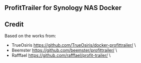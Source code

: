 ProfitTrailer for Synology NAS Docker
-------------------------------------


Credit
------

Based on the works from:

 * TrueOsiris https://github.com/TrueOsiris/docker-profittrailer/ \
 * Beemster https://github.com/beemster/profittrailer/ \
 * Rafffael https://github.com/rafffael/profit-trailer/ \
